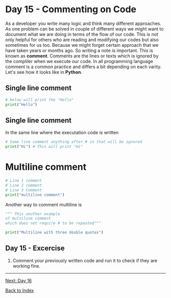 # Day 15 - Commenting on Code

As a developer you write many logic and think many different approaches. As one problem can be solved in couple of different ways we might want to document what we are doing in terms of the flow of our code. This is not only helpful for others who are reading and modifying our codes but also sometimes for us too. Because we might forget certain approach that we have taken years or months ago. So writing a note is important. This is known as **comment**. Comments are the lines or texts which is ignored by the compliler when we execute our code. In all programming language comment is a common practice and differs a bit depending on each varity. Let's see how it looks like in **Python**.

## Single line comment

```python
# below will print the "Hello"
print("Hello")
```

## Single line comment

In the same line where the executation code is written

```python
# Same line comment anything after # in that will be ignored
print("Hi") # This will print "Hi"
```

# Multiline comment

```python
# Line 1 comment
# Line 2 comment
# Line 3 Comment
print("multiline comment")
```

Another way to comment multiline is

```python
""" This another example
of multiline comment
which does not require # to be repeated"""

print("Multiline with three double quotes")
```

<!--
## Watch the video

[Video link](https://www.youtube.com/watch?v=)
-->

## Day 15 - Excercise

1. Comment your previously written code and run it to check if they are working fine.

---
[Next: Day 16](16-day16.md)

[Back to Index](index.md)
